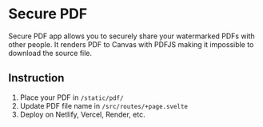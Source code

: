 # Secure PDF

Secure PDF app allows you to securely share your watermarked PDFs with other people. It renders PDF to Canvas with PDFJS making it impossible to download the source file.

## Instruction

1. Place your PDF in `/static/pdf/`
2. Update PDF file name in `/src/routes/+page.svelte`
3. Deploy on Netlify, Vercel, Render, etc.